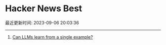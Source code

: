 # Hacker News Best

最近更新时间: 2023-09-06 20:03:36

--- 
1. [Can LLMs learn from a single example?](https://www.fast.ai/posts/2023-09-04-learning-jumps/) 
